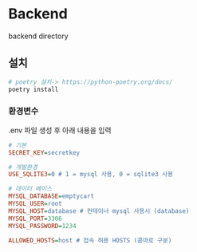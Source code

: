 # Backend

backend directory


## 설치

```python
# poetry 설치-> https://python-poetry.org/docs/
poetry install

```

### 환경변수

.env 파일 생성 후 아래 내용을 입력

```ini
# 기본
SECRET_KEY=secretkey

# 개발환경
USE_SQLITE3=0 # 1 = mysql 사용, 0 = sqlite3 사용

# 데이터 베이스
MYSQL_DATABASE=emptycart
MYSQL_USER=root
MYSQL_HOST=database # 컨테이너 mysql 사용시 (database) 
MYSQL_PORT=3306
MYSQL_PASSWORD=1234

ALLOWED_HOSTS=host # 접속 허용 HOSTS (콤마로 구분)
```
